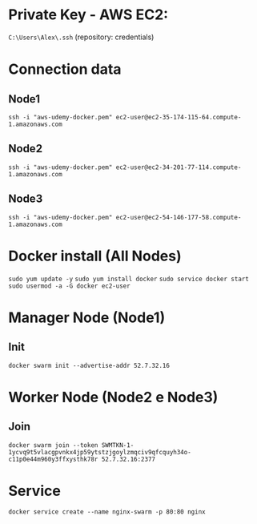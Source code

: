 # Private Key - AWS EC2:
`C:\Users\Alex\.ssh` (repository: credentials)

# Connection data

## Node1
`ssh -i "aws-udemy-docker.pem" ec2-user@ec2-35-174-115-64.compute-1.amazonaws.com`

## Node2
`ssh -i "aws-udemy-docker.pem" ec2-user@ec2-34-201-77-114.compute-1.amazonaws.com`

## Node3
`ssh -i "aws-udemy-docker.pem" ec2-user@ec2-54-146-177-58.compute-1.amazonaws.com`

# Docker install (All Nodes)
`sudo yum update -y`
`sudo yum install docker`
`sudo service docker start`
`sudo usermod -a -G docker ec2-user`

# Manager Node (Node1)
## Init
`docker swarm init --advertise-addr 52.7.32.16`

# Worker Node (Node2 e Node3)
## Join
`docker swarm join --token SWMTKN-1-1ycvq9t5vlacgpvnkx4jp59ytstzjgoylzmqciv9qfcquyh34o-c11p0e44m960y3ffxysthk78r 52.7.32.16:2377`

# Service
`docker service create --name nginx-swarm -p 80:80 nginx`